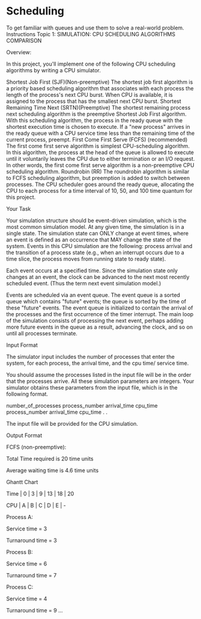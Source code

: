 # Scheduling

To get familiar with queues and use them to solve a real-world problem.
Instructions
Topic 1: SIMULATION: CPU SCHEDULING ALGORITHMS COMPARISON

Overview:

In this project, you'll implement one of the following CPU scheduling algorithms by writing a CPU simulator.

Shortest Job First (SJF)(Non-preemptive)
The shortest job first algorithm is a priority based scheduling algorithm that associates with each process the length of the process's next CPU burst. When CPU is available, it is assigned to the process that has the smallest next CPU burst.
Shortest Remaining Time Next (SRTN)(Preemptive)
The shortest remaining process next scheduling algorithm is the preemptive Shortest Job First algorithm. With this scheduling algorithm, the process in the ready queue with the shortest execution time is chosen to execute. If a "new process" arrives in the ready queue with a CPU service time less than the remaining time of the current process, preempt.
First Come First Serve (FCFS) (recommended)
The first come first serve algorithm is simplest CPU-scheduling algorithm. In this algorithm, the process at the head of the queue is allowed to execute until it voluntarily leaves the CPU due to either termination or an I/O request. In other words, the first come first serve algorithm is a non-preemptive CPU scheduling algorithm.
Roundrobin (RR)
The roundrobin algorithm is similar to FCFS scheduling algorithm, but preemption is added to switch between processes. The CPU scheduler goes around the ready queue, allocating the CPU to each process for a time interval of 10, 50, and 100 time quantum for this project.

 

Your Task

Your simulation structure should be event-driven simulation, which is the most common simulation model. At any given time, the simulation is in a single state. The simulation state can ONLY change at event times, where an event is defined as an occurrence that MAY change the state of the system. Events in this CPU simulation are the following: process arrival and the transition of a process state (e.g., when an interrupt occurs due to a time slice, the process moves from running state to ready state).

Each event occurs at a specified time. Since the simulation state only changes at an event, the clock can be advanced to the next most recently scheduled event. (Thus the term next event simulation model.)

Events are scheduled via an event queue. The event queue is a sorted queue which contains "future" events; the queue is sorted by the time of these "future" events. The event queue is initialized to contain the arrival of the processes and the first occurrence of the timer interrupt. The main loop of the simulation consists of processing the next event, perhaps adding more future events in the queue as a result, advancing the clock, and so on until all processes terminate.

 

Input Format

The simulator input includes the number of processes that enter the system, for each process, the arrival time, and the cpu time/ service time. 

You should assume the processes listed in the input file will be in the order that the processes arrive. All these simulation parameters are integers. Your simulator obtains these parameters from the input file, which is in the following format.

   number_of_processes
   process_number arrival_time  cpu_time
   process_number arrival_time  cpu_time 
   . 
   .

The input file will be provided for the CPU simulation.

Output Format

FCFS (non-preemptive):

Total Time required is 20 time units

Average waiting time is 4.6 time units

 

Ghantt Chart

Time | 0  | 3  |  9  | 13 | 18 | 20

CPU  | A  | B  | C  | D   | E   |  -

 

Process A:

Service time = 3

Turnaround time = 3

Process B: 

Service time = 6

Turnaround time = 7

Process C: 

Service time = 4

Turnaround time = 9
…

 
